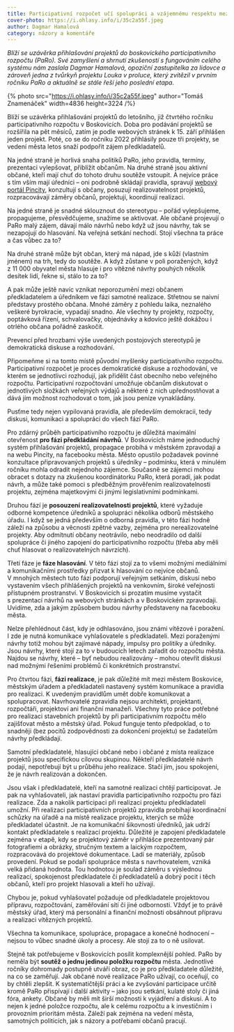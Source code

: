 ```yaml
---
title: Participativní rozpočet učí spolupráci a vzájemnému respektu mezi občany, politiky a úřadem
cover-photo: https://i.ohlasy.info/i/35c2a55f.jpeg
author: Dagmar Hamalová
category: názory a komentáře
---
```


*Blíží se uzávěrka přihlašování projektů do boskovického participativního rozpočtu (PaRo). Své zamyšlení a shrnutí zkušeností s fungováním celého systému nám zaslala Dagmar Hamalová, opoziční zastupitelka za lidovce a zároveň jedna z tvůrkyň projektu Louka v proluce, který zvítězil v prvním ročníku PaRo a aktuálně se stále řeší jeho poslední etapa.*

{% photo src="https://i.ohlasy.info/i/35c2a55f.jpeg" author="Tomáš Znamenáček" width=4836 height=3224 /%}

Blíží se uzávěrka přihlašování projektů do letošního, již čtvrtého ročníku participativního rozpočtu v Boskovicích. Doba pro podávání projektů se rozšířila na pět měsíců, zatím je podle webových stránek k 15. září přihlášen jeden projekt. Poté, co se do ročníku 2022 přihlásily pouze tři projekty, se vedení města letos snaží podpořit zájem předkladatelů. 

Na jedné straně je horlivá snaha politiků PaRo, jeho pravidla, termíny, prezentaci vylepšovat, přiblížit občanům. Na druhé straně jsou aktivní občané, kteří mají chuť do tohoto druhu soutěže vstoupit. A nejvíce práce s tím vším mají úředníci – oni podrobně skládají pravidla, spravují [webový portál Pincity](https://boskovice.pincity.cz/), konzultují s občany, posuzují realizovatelnost projektů, rozpracovávají záměry občanů, projektují, koordinují realizaci.

Na jedné straně je snadné sklouznout do stereotypu – pořád vylepšujeme, propagujeme, přesvědčujeme, snažíme se aktivovat. Ale občané projevují o PaRo malý zájem, dávají málo návrhů nebo když už jsou návrhy, tak se nezapojují do hlasování. Na veřejná setkání nechodí. Stojí všechna ta práce a čas vůbec za to?

Na druhé straně může být občan, který má nápad, jde s kůží (vlastním jménem) na trh, tedy do soutěže. A když zůstane v poli poražených, když z 11 000 obyvatel města hlasuje i pro vítězné návrhy pouhých několik desítek lidí, řekne si, stálo to za to?

A pak může ještě navíc vznikat neporozumění mezi občanem předkladatelem a úředníkem ve fázi samotné realizace. Střetnou se naivní představy prostého občana. Mnohé záměry z pohledu laika, neznalého veškeré byrokracie, vypadají snadno. Ale všechny ty projekty, rozpočty, poptávková řízení, schvalovačky, objednávky a kdovíco ještě dokážou i otrlého občana pořádně zaskočit.

Prevencí před hrozbami výše uvedených postojových stereotypů je demokratická diskuse a rozhodování.

Připomeňme si na tomto místě původní myšlenky participativního rozpočtu. Participativní rozpočet je proces demokratické diskuse a rozhodování, ve kterém se jednotlivci rozhodují, jak přidělit část obecního nebo veřejného rozpočtu. Participativní rozpočtování umožňuje občanům diskutovat o jednotlivých složkách veřejných výdajů a některé z nich upřednostňovat a dává jím možnost rozhodovat o tom, jak jsou peníze vynakládány. 

Pusťme tedy nejen vypilovaná pravidla, ale především demokracii, tedy diskusi, komunikaci a spolupráci do všech fází PaRo.

Pro zdárný průběh participativního rozpočtu je důležitá maximální otevřenost **pro fázi předkládání návrhů**. V Boskovicích máme jednoduchý systém přihlašování projektů, propagace probíhá v městském zpravodaji a na webu Pincity, na facebooku města. Město opustilo požadavek povinné konzultace připravovaných projektů s úředníky – podmínku, která v minulém ročníku mohla odradit nejednoho zájemce. Současně se zájemci mohou obracet s dotazy na zkušenou koordinátorku PaRo, která poradí, jak podat návrh, a může také pomoci s předběžným prověřením realizovatelnosti projektu, zejména majetkovými či jinými legislativními podmínkami.

Druhou fází je **posouzení realizovatelnosti projektů**, které vyžaduje odborné kompetence úředníků a spolupráci několika odborů městského úřadu. I když se jedná především o odborná pravidla, v této fázi hodně záleží na způsobu a věcnosti zpětné vazby, zejména pro nerealizovatelné projekty. Aby odmítnutí občany neotrávilo, nebo neodradilo od další spolupráce či jiného zapojení do participativního rozpočtu (třeba aby měli chuť hlasovat o realizovatelných návrzích).

Třetí fáze je **fáze hlasování**. V této fázi stojí za to všemi možnými mediálními a komunikačními prostředky přizvat k hlasování co nejvíce občanů. V mnohých městech tuto fázi podporují veřejným setkáním, diskusí nebo vystavením všech přihlášených projektů na venkovním, široké veřejnosti přístupném prostranství. V Boskovicích si prozatím musíme vystačit s prezentací návrhů na webových stránkách a v Boskovickém zpravodaji. Uvidíme, zda a jakým způsobem budou návrhy představeny na facebooku města.

Nelze přehlédnout část, kdy je odhlasováno, jsou známi vítězové i poražení. I zde je nutná komunikace vyhlašovatele s předkladateli. Mezi poraženými návrhy totiž mohou být zajímavé nápady, impulsy pro politiky a úředníky. Jsou návrhy, které stojí za to v budoucích letech zařadit do rozpočtu města. Najdou se návrhy, které – byť nebudou realizovány – mohou otevřít diskusi nad možnými řešeními problémů či konkrétních prostranství.

Pro čtvrtou fázi, **fázi realizace**, je pak důležité mít mezi městem Boskovice, městským úřadem a předkladateli nastavený systém komunikace a pravidla pro realizaci. K uvedeným pravidlům umět dobře komunikovat a spolupracovat. Navrhovatelé zpravidla nejsou architekti, projektanti, rozpočtáři, projektoví ani finanční manažeři. Všechny tyto práce potřebné pro realizaci stavebních projektů by při participativním rozpočtu mělo zajišťovat město a městský úřad. Pokud funguje tento předpoklad, o to snadněji (bez pocitů zodpovědnosti za dokončení projektu) se žadatelům návrhy předkládají.

Samotní předkladatelé, hlasující občané nebo i občané z místa realizace projektů jsou specifickou cílovou skupinou. Někteří předkladatelé návrh podají, nepotřebují být u průběhu jeho realizace. Stačí jim, jsou spokojeni, že je návrh realizován a dokončen. 

Jsou však i předkladatelé, kteří na samotné realizaci chtějí participovat. Je pak na vyhlašovateli, jak nastaví pravidla participativního rozpočtu pro fázi realizace. Zda a nakolik participaci při realizaci projektu předkladateli umožní. Při realizaci participativních projektů zpravidla probíhají koordinační schůzky na úřadě a na místě realizace projektu, kterých se může předkladatel účastnit. Je na komunikační šikovnosti úředníků, jak udrží kontakt předkladatele s realizací projektu. Důležité je zapojení předkladatele zejména v etapě, kdy se projektový záměr v přihlášce prezentovaný pár fotografiemi a obrázky, stručným textem a laickým rozpočtem, rozpracovává do projektové dokumentace. Ladí se materiály, způsob provedení. Pokud se podaří spolupráce města s navrhovatelem, vzniká velká přidaná hodnota. Tou hodnotou je soulad záměru s výslednou realizací, spokojenost předkladatele či předkladatelů a dobrý pocit i těch občanů, kteří pro projekt hlasovali a kteří ho užívají.

Chybou je, pokud vyhlašovatel požaduje od předkladatele projektovou přípravu, rozpočtování, zaměřování sítí či jiné odbornosti. Vždyť je to právě městský úřad, který má personální a finanční možnosti obsáhnout přípravu a realizaci vítězných projektů.

Všechna ta komunikace, spolupráce, propagace a konečné hodnocení – nejsou to vůbec snadné úkoly a procesy. Ale stojí za to o ně usilovat. 

Stejně tak potřebujeme v Boskovicích posílit komplexnější pohled. PaRo by neměla být **soutěž o jednu jedinou položku rozpočtu** města. Jednotlivé ročníky dohromady postupně utváří obraz, co je pro předkladatele důležité, na co se zaměřují. Jak občané nové realizace PaRo užívají, co oceňují, co by chtěli zlepšit. K systematičtější práci a ke zvyšování participace určitě kromě PaRo přispívají i další aktivity – jako jsou setkání, kulaté stoly či jiná fóra, ankety. Občané by měli mít širší možnosti k vyjádření a diskusi. A to nejen k jedné položce rozpočtu, ale k celému rozpočtu a k investičním i provozním prioritám města. Záleží pak zejména na vedení města, samotných politicích, jak s názory a potřebami občanů pracují.